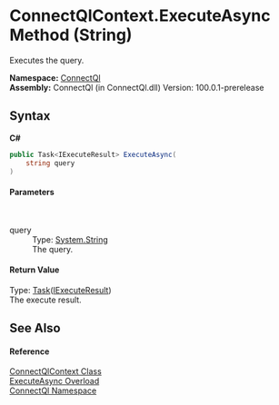 # ConnectQlContext.ExecuteAsync Method (String)
 

Executes the query.

**Namespace:**&nbsp;<a href="N_ConnectQl">ConnectQl</a><br />**Assembly:**&nbsp;ConnectQl (in ConnectQl.dll) Version: 100.0.1-prerelease

## Syntax

**C#**<br />
``` C#
public Task<IExecuteResult> ExecuteAsync(
	string query
)
```


#### Parameters
&nbsp;<dl><dt>query</dt><dd>Type: <a href="http://msdn2.microsoft.com/en-us/library/s1wwdcbf" target="_blank">System.String</a><br />The query.</dd></dl>

#### Return Value
Type: <a href="http://msdn2.microsoft.com/en-us/library/dd321424" target="_blank">Task</a>(<a href="T_ConnectQl_Results_IExecuteResult">IExecuteResult</a>)<br />The execute result.

## See Also


#### Reference
<a href="T_ConnectQl_ConnectQlContext">ConnectQlContext Class</a><br /><a href="Overload_ConnectQl_ConnectQlContext_ExecuteAsync">ExecuteAsync Overload</a><br /><a href="N_ConnectQl">ConnectQl Namespace</a><br />